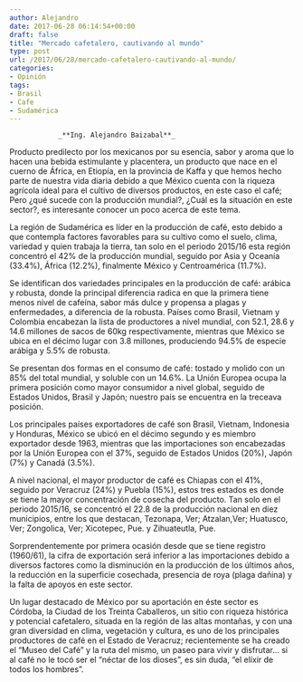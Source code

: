 ```yaml
---
author: Alejandro
date: 2017-06-28 06:14:54+00:00
draft: false
title: "Mercado cafetalero, cautivando al mundo"
type: post
url: /2017/06/28/mercado-cafetalero-cautivando-al-mundo/
categories:
- Opinión
tags:
- Brasil
- Cafe
- Sudamérica
---
```



				_**Ing. Alejandro Baizabal**_

Producto predilecto por los mexicanos por su esencia, sabor y aroma que lo hacen una bebida estimulante y placentera, un producto que nace en el cuerno de África, en Etiopía, en la provincia de Kaffa y que hemos hecho parte de nuestra vida diaria debido a que México cuenta con la riqueza agrícola ideal para el cultivo de diversos productos, en este caso el café; Pero ¿qué sucede con la producción mundial?, ¿Cuál es la situación en este sector?, es interesante conocer un poco acerca de este tema.

La región de Sudamérica es líder en la producción de café, esto debido a que contempla factores favorables para su cultivo como el suelo, clima, variedad y quien trabaja la tierra, tan solo en el periodo 2015/16 esta región concentró el 42% de la producción mundial, seguido por Asia y Oceanía (33.4%), África (12.2%), finalmente México y Centroamérica (11.7%).

Se identifican dos variedades principales en la producción de café: arábica y robusta, donde la principal diferencia radica en que la primera tiene menos nivel de cafeína, sabor más dulce y propensa a plagas y enfermedades, a diferencia de la robusta. Países como Brasil, Vietnam y Colombia encabezan la lista de productores a nivel mundial, con 52.1, 28.6 y 14.6 millones de sacos de 60kg respectivamente, mientras que México se ubica en el décimo lugar con 3.8 millones, produciendo 94.5% de especie arábiga y 5.5% de robusta.

Se presentan dos formas en el consumo de café: tostado y molido con un 85% del total mundial, y soluble con un 14.6%. La Unión Europea ocupa la primera posición como mayor consumidor a nivel global, seguido de Estados Unidos, Brasil y Japón; nuestro país se encuentra en la treceava posición.

Los principales países exportadores de café son Brasil, Vietnam, Indonesia y Honduras, México se ubicó en el décimo segundo y es miembro exportador desde 1963, mientras que las importaciones son encabezadas por la Unión Europea con el 37%, seguido de Estados Unidos (20%), Japón (7%) y Canadá (3.5%).

A nivel nacional, el mayor productor de café es Chiapas con el 41%, seguido por Veracruz (24%) y Puebla (15%), estos tres estados es donde se tiene la mayor concentración de cosecha del producto. Tan solo en el periodo 2015/16, se concentró el 22.8 de la producción nacional en diez municipios, entre los que destacan, Tezonapa, Ver; Atzalan,Ver; Huatusco, Ver; Zongolica, Ver; Xicotepec, Pue. y Zihuateutla, Pue.

Sorprendentemente por primera ocasión desde que se tiene registro (1960/61), la cifra de exportación será inferior a las importaciones debido a diversos factores como la disminución en la producción de los últimos años, la reducción en la superficie cosechada, presencia de roya (plaga dañina) y la falta de apoyos en este sector.

Un lugar destacado de México por su aportación en éste sector es Córdoba, la Ciudad de los Treinta Caballeros, un sitio con riqueza histórica y potencial cafetalero, situada en la región de las altas montañas, y con una gran diversidad en clima, vegetación y cultura, es uno de los principales productores de café en el Estado de Veracruz; recientemente se ha creado el “Museo del Café” y la ruta del mismo, un paseo para vivir y disfrutar… si al café no le tocó ser el “néctar de los dioses”, es sin duda, “el elíxir de todos los hombres”.		
